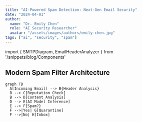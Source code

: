 ```yaml
---
title: "AI-Powered Spam Detection: Next-Gen Email Security"
date: "2024-04-01"
author: 
  name: "Dr. Emily Chen"
  role: "AI Security Researcher"
  avatar: "/assets/images/authors/emily-chen.jpg"
tags: ["ai", "security", "spam"]
---
```


import { SMTPDiagram, EmailHeaderAnalyzer } from '/snippets/blog/Components'

## Modern Spam Filter Architecture

```mermaid
graph TD
  A[Incoming Email] --> B{Header Analysis}
  B --> C[Reputation Check]
  B --> D[Content Analysis]
  D --> E[AI Model Inference]
  E --> F{Spam?}
  F -->|Yes| G[Quarantine]
  F -->|No| H[Inbox]



